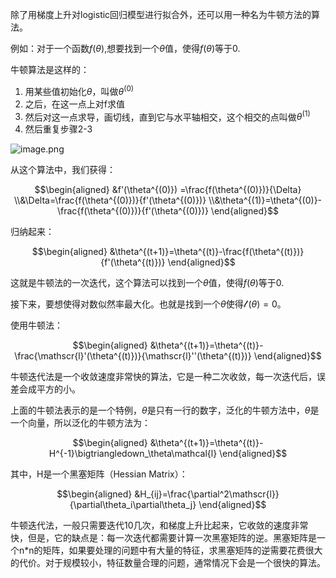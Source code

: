 除了用梯度上升对logistic回归模型进行拟合外，还可以用一种名为牛顿方法的算法。

例如：对于一个函数$f(\theta)$,想要找到一个$\theta$值，使得$f(\theta)$等于0.

牛顿算法是这样的：
1. 用某些值初始化$\theta$，叫做$\theta^{(0)}$
2. 之后，在这一点上对f求值
3. 然后对这一点求导，画切线，直到它与水平轴相交，这个相交的点叫做$\theta^{(1)}$
4. 然后重复步骤2-3

![image.png](https://upload-images.jianshu.io/upload_images/13764292-723a85af4f3d3738.png?imageMogr2/auto-orient/strip%7CimageView2/2/w/1240)

从这个算法中，我们获得：

```math
\begin{aligned}
&f'(\theta^{(0)}) =\frac{f(\theta^{(0)})}{\Delta}
\\&\Delta=\frac{f(\theta^{(0)})}{f'(\theta^{(0)})}
\\&\theta^{(1)}=\theta^{(0)}-\frac{f(\theta^{(0)})}{f'(\theta^{(0)})}
\end{aligned}
```

归纳起来：
```math
\begin{aligned}
&\theta^{(t+1)}=\theta^{(t)}-\frac{f(\theta^{(t)})}{f'(\theta^{(t)})}
\end{aligned}
```
这就是牛顿法的一次迭代，这个算法可以找到一个$\theta$值，使得$f(\theta)$等于0.

接下来，要想使得对数似然率最大化。也就是找到一个$\theta$使得$\mathscr{l}'(\theta)=0$。

使用牛顿法：
```math
\begin{aligned}
&\theta^{(t+1)}=\theta^{(t)}-\frac{\mathscr{l}'(\theta^{(t)})}{\mathscr{l}''(\theta^{(t)})}
\end{aligned}
```

牛顿迭代法是一个收敛速度非常快的算法，它是一种二次收敛，每一次迭代后，误差会成平方的小。

上面的牛顿法表示的是一个特例，$\theta$是只有一行的数字，泛化的牛顿方法中，$\theta$是一个向量，所以泛化的牛顿方法为：

```math
\begin{aligned}
&\theta^{(t+1)}=\theta^{(t)}-H^{-1}\bigtriangledown_\theta\mathcal{l}
\end{aligned}
```
其中，H是一个黑塞矩阵（Hessian Matrix）：
```math
\begin{aligned}
&H_{ij}=\frac{\partial^2\mathscr{l}}{\partial\theta_i\partial\theta_j}
\end{aligned}
```

牛顿迭代法，一般只需要迭代10几次，和梯度上升比起来，它收敛的速度非常快，但是，它的缺点是：每一次迭代都需要计算一次黑塞矩阵的逆。黑塞矩阵是一个n*n的矩阵，如果要处理的问题中有大量的特征，求黑塞矩阵的逆需要花费很大的代价。对于规模较小，特征数量合理的问题，通常情况下会是一个很快的算法。